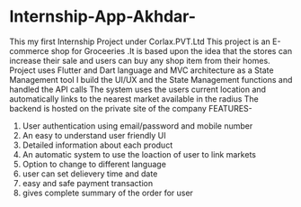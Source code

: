# Internship-App-Akhdar-
This my first Internship Project under Corlax.PVT.Ltd
This project is an E-commerce shop for Groceeries .It is based upon the idea that the stores can increase their sale and users can buy any shop item from their homes.
Project uses Flutter and Dart language and MVC architecture as a State Management tool
I build the UI/UX and the State Management functions and handled the API calls
The system uses the users current location and automatically links to the nearest market available in the radius
The backend is hosted on the private site of the company 
FEATURES-
1) User authentication using email/password and mobile number
2) An easy to understand user friendly UI
3) Detailed information about each product 
4) An automatic system to use the loaction of user to link markets
5) Option to change to different language
6) user can set delievery time and date 
7) easy and safe payment transaction
8) gives complete summary of the order for user 
